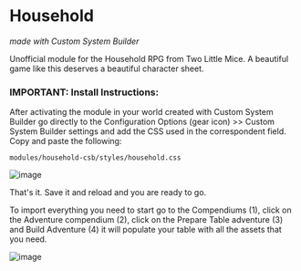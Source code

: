 # Household
*made with Custom System Builder*

Unofficial module for the Household RPG from Two Little Mice. A beautiful game like this deserves a beautiful character sheet.

### IMPORTANT: Install Instructions:

After activating the module in your world created with Custom System Builder go directly to the Configuration Options (gear icon) >> Custom System Builder settings and add the CSS used in the correspondent field. Copy and paste the following:

    modules/household-csb/styles/household.css

![image](https://github.com/mordachai/household-csb/assets/662913/dd52b215-96f9-42b1-9dc9-9c9618fc51c8)

That's it. Save it and reload and you are ready to go.

To import everything you need to start go to the Compendiums (1), click on the Adventure compendium (2), click on the Prepare Table adventure (3) and Build Adventure (4) it will populate your table with all the assets that you need.

![image](https://github.com/mordachai/household-csb/assets/662913/ae95c61e-c63e-4dc0-9335-2746b1c43aaa)

